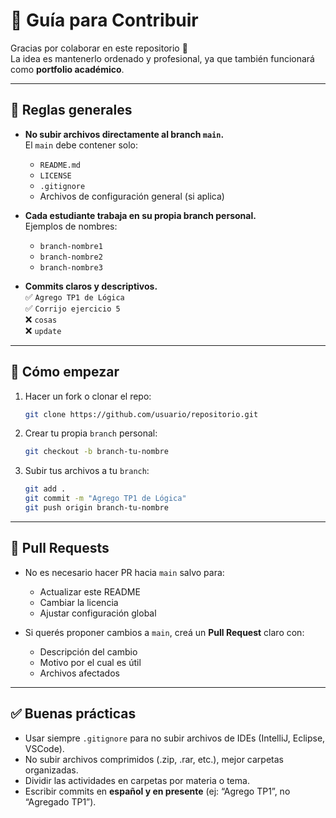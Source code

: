 # 🤝 Guía para Contribuir

Gracias por colaborar en este repositorio 🙌  
La idea es mantenerlo ordenado y profesional, ya que también funcionará como **portfolio académico**.

---

## 📌 Reglas generales
- **No subir archivos directamente al branch `main`.**  
  El `main` debe contener solo:
    - `README.md`
    - `LICENSE`
    - `.gitignore`
    - Archivos de configuración general (si aplica)

- **Cada estudiante trabaja en su propia branch personal.**  
  Ejemplos de nombres:
    - `branch-nombre1`
    - `branch-nombre2`
    - `branch-nombre3`

- **Commits claros y descriptivos.**  
  ✅ `Agrego TP1 de Lógica`  
  ✅ `Corrijo ejercicio 5`  
  ❌ `cosas`  
  ❌ `update`

---

## 🚀 Cómo empezar
1. Hacer un fork o clonar el repo:
    ```bash
    git clone https://github.com/usuario/repositorio.git
   
2. Crear tu propia `branch` personal:
    ```bash
    git checkout -b branch-tu-nombre

3. Subir tus archivos a tu `branch`:
    ```bash
    git add .
    git commit -m "Agrego TP1 de Lógica"
    git push origin branch-tu-nombre

---

## 🔀 Pull Requests
- No es necesario hacer PR hacia `main` salvo para:
    - Actualizar este README
    - Cambiar la licencia
    - Ajustar configuración global

- Si querés proponer cambios a `main`, creá un **Pull Request** claro con:
    - Descripción del cambio
    - Motivo por el cual es útil
    - Archivos afectados

---

## ✅ Buenas prácticas
- Usar siempre `.gitignore` para no subir archivos de IDEs (IntelliJ, Eclipse, VSCode).
- No subir archivos comprimidos (.zip, .rar, etc.), mejor carpetas organizadas.
- Dividir las actividades en carpetas por materia o tema.
- Escribir commits en **español y en presente** (ej: “Agrego TP1”, no “Agregado TP1”).  
